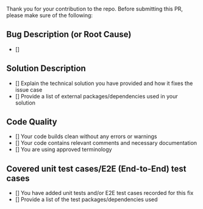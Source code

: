 Thank you for your contribution to the repo. Before submitting this PR, please make sure of the following:

## Bug Description (or Root Cause)
- [] <link _to_the_issue_that_the_PR_fixes>

## Solution Description
- [] Explain the technical solution you have provided and how it fixes the issue case
- [] Provide a list of external packages/dependencies used in your solution

## Code Quality
- [] Your code builds clean without any errors or warnings
- [] Your code contains relevant comments and necessary documentation
- [] You are using approved terminology

## Covered unit test cases/E2E (End-to-End) test cases
- [] You have added unit tests and/or E2E test cases recorded for this fix
- [] Provide a list of the test packages/dependencies used
